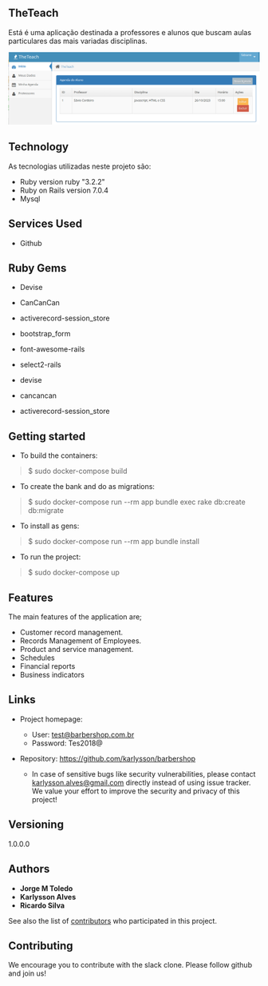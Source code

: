 ## TheTeach

Está é uma aplicação destinada a professores e alunos que buscam aulas particulares das mais variadas disciplinas.

![Chat Preview](https://github.com/FCarrijo/the_teach/blob/master/public/tela_principal.png)

## Technology

As tecnologias utilizadas neste projeto são:

* Ruby version ruby "3.2.2"
* Ruby on Rails version 7.0.4
* Mysql

## Services Used

* Github

## Ruby Gems

* Devise
* CanCanCan
* activerecord-session_store

* bootstrap_form
* font-awesome-rails
* select2-rails
* devise
* cancancan
* activerecord-session_store

## Getting started

* To build the containers:

> $ sudo docker-compose build

* To create the bank and do as migrations:

> $ sudo docker-compose run --rm app bundle exec rake db:create db:migrate

* To install as gens:

> $ sudo docker-compose run --rm app bundle install

* To run the project:

> $ sudo docker-compose up

## Features

The main features of the application are;

* Customer record management.
* Records Management of Employees.
* Product and service management.
* Schedules
* Financial reports
* Business indicators

## Links

- Project homepage:
    - User: test@barbershop.com.br
    - Password: Tes2018@

- Repository: https://github.com/karlysson/barbershop
    - In case of sensitive bugs like security vulnerabilities, please contact
      karlysson.alves@gmail.com directly instead of using issue tracker. We value your effort
      to improve the security and privacy of this project!

## Versioning

1.0.0.0

## Authors

* **Jorge M Toledo**
* **Karlysson Alves**
* **Ricardo Silva**

See also the list of [contributors](https://github.com/karlysson/barbershop/graphs/contributors) who participated in
this project.

## Contributing

We encourage you to contribute with the slack clone. Please follow github and join us!
